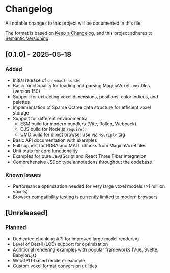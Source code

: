 # Changelog

All notable changes to this project will be documented in this file.

The format is based on [Keep a Changelog](https://keepachangelog.com/en/1.0.0/),
and this project adheres to [Semantic Versioning](https://semver.org/spec/v2.0.0.html).

## [0.1.0] - 2025-05-18

### Added

- Initial release of `dn-voxel-loader`
- Basic functionality for loading and parsing MagicaVoxel `.vox` files (version 150)
- Support for extracting voxel dimensions, positions, color indices, and palettes
- Implementation of Sparse Octree data structure for efficient voxel storage
- Support for different environments:
  - ESM build for modern bundlers (Vite, Rollup, Webpack)
  - CJS build for Node.js `require()`
  - UMD build for direct browser use via `<script>` tag
- Basic API documentation with examples
- Full support for RGBA and MATL chunks from MagicaVoxel files
- Unit tests for core functionality
- Examples for pure JavaScript and React Three Fiber integration
- Comprehensive JSDoc type annotations throughout the codebase

### Known Issues

- Performance optimization needed for very large voxel models (>1 million voxels)
- Browser compatibility testing is currently limited to modern browsers

## [Unreleased]

### Planned

- Dedicated chunking API for improved large model rendering
- Level of Detail (LOD) support for optimization
- Additional rendering examples with popular frameworks (Vue, Svelte, Babylon.js)
- WebGPU-based renderer example
- Custom voxel format conversion utilities
